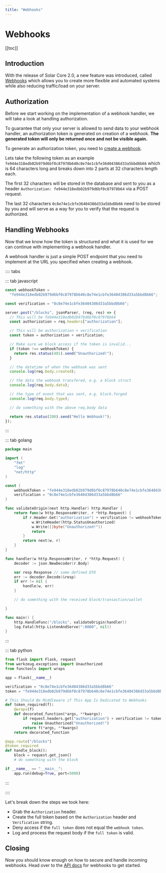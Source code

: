 ```yaml
---
title: "Webhooks"
---
```


# Webhooks

[[toc]]

## Introduction

With the release of Solar Core 2.0, a new feature was introduced, called [Webhooks](https://en.wikipedia.org/wiki/Webhook) which allows you to create more flexible and automated systems while also reducing traffic/load on your server.

## Authorization

Before we start working on the implementation of a webhook handler, we will take a look at handling authorization.

To guarantee that only your server is allowed to send data to your webhook handler, an authorization token is generated on creation of a webhook. **The generated token will only be returned once and not be visible again.**

To generate an authorization token, you need to [create a webhook](/api/webhooks/#create-a-webhook).

Lets take the following token as an example `fe944e318edb02b979d6bf0c87978b640c8e74e1cbfe36404386d33a5bbd8b66` which is 64 characters long and breaks down into 2 parts at 32 characters length each.

The first 32 characters will be stored in the database and sent to you as a header `Authorization: fe944e318edb02b979d6bf0c87978b64` via a POST request.

The last 32 characters `0c8e74e1cbfe36404386d33a5bbd8b66` need to be stored by you and will serve as a way for you to verify that the request is authorized.

## Handling Webhooks

Now that we know how the token is structured and what it is used for we can continue with implementing a webhook handler.

A webhook handler is just a simple POST endpoint that you need to implement at the URL you specified when creating a webhook.

:::: tabs

::: tab javascript

```js
const webhookToken =
  "fe944e318edb02b979d6bf0c87978b640c8e74e1cbfe36404386d33a5bbd8b66";

const verification = "0c8e74e1cbfe36404386d33a5bbd8b66";

server.post("/blocks", jsonParser, (req, res) => {
  // This will be fe944e318edb02b979d6bf0c87978b64
  const authorization = req.headers["authorization"];

  // This will be authorization + verification
  const token = authorization + verification;

  // Make sure we block access if the token is invalid...
  if (token !== webhookToken) {
    return res.status(401).send("Unauthorized!");
  }

  // the datetime of when the webhook was sent
  console.log(req.body.created);

  // the data the webhook transfered, e.g. a block struct
  console.log(req.body.data);

  // the type of event that was sent, e.g. block.forged
  console.log(req.body.type);

  // do something with the above req.body data

  return res.status(200).send("Hello Webhook!");
});
```

:::

::: tab golang

```go
package main

import (
    "fmt"
    "log"
    "net/http"
)

const (
    webhookToken = "fe944e318edb02b979d6bf0c87978b640c8e74e1cbfe36404386d33a5bbd8b66"
    verification = "0c8e74e1cbfe36404386d33a5bbd8b66"
)

func validateOrigin(next http.Handler) http.Handler {
    return func(w http.ResponseWriter, r *http.Request) {
        if r.Header.Get("authorization") + verification != webhookToken {
            w.WriteHeader(http.StatusUnauthorized)
            w.Write([]byte("Unauthorized!"))
            return
        }
        return next(w, r)
    }
}

func handler(w http.ResponseWriter, r *http.Request) {
    decoder := json.NewDecoder(r.Body)

    var resp Response // some defined DTO
    err := decoder.Decode(&resp)
    if err != nil {
        handle(w, err)
    }

    // do something with the received block/transaction/wallet

}

func main() {
    http.HandleFunc("/blocks", validateOrigin(handler))
    log.Fatal(http.ListenAndServe(":8080", nil))
}

```

:::

::: tab python

```python
from flask import Flask, request
from werkzeug.exceptions import Unauthorized
from functools import wraps

app = Flask(__name__)

verification = "0c8e74e1cbfe36404386d33a5bbd8b66"
token = "fe944e318edb02b979d6bf0c87978b640c8e74e1cbfe36404386d33a5bbd8b66"

# This Should Be Middleware if This App Is Dedicated to Webhooks
def token_required(f):
    @wraps(f)
    def decorated_function(*args, **kwargs):
        if request.headers.get("authorization") + verification != token:
            raise Unauthorized("Unauthorized!")
        return f(*args, **kwargs)
    return decorated_function

@app.route("/blocks")
@token_required
def handle_block():
    block = request.get_json()
    # do something with the block

if __name__ == "__main__":
    app.run(debug=True, port=5000)
```

:::

::::

Let's break down the steps we took here:

- Grab the `Authorization` header.
- Create the full token based on the `Authorization` header and `Verification` string.
- Deny access if the `full token` does not equal the `webhook token`.
- Log and process the request body if the `full token` is valid.

## Closing

Now you should know enough on how to secure and handle incoming webhooks. Head over to the [API docs](/api/webhooks/) for webhooks to get started.
